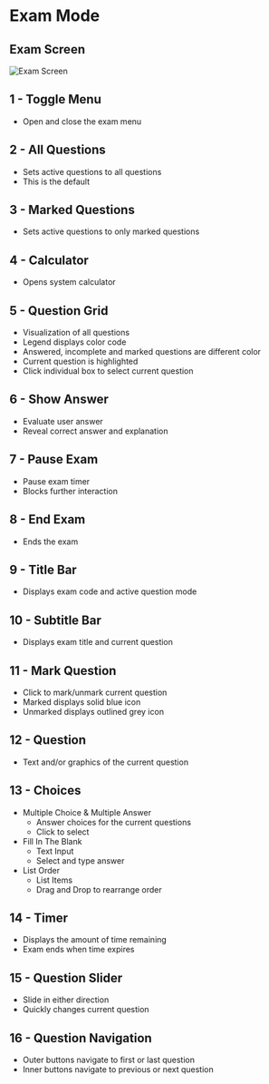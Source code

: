 # Exam Mode

## Exam Screen

![Exam Screen](https://s3.amazonaws.com/electron-exam/general/exam-mode-1.png)

## 1 - Toggle Menu

- Open and close the exam menu

## 2 - All Questions

- Sets active questions to all questions
- This is the default

## 3 - Marked Questions

- Sets active questions to only marked questions

## 4 - Calculator

- Opens system calculator

## 5 - Question Grid

- Visualization of all questions
- Legend displays color code
- Answered, incomplete and marked questions are different color
- Current question is highlighted
- Click individual box to select current question

## 6 - Show Answer

- Evaluate user answer
- Reveal correct answer and explanation

## 7 - Pause Exam

- Pause exam timer
- Blocks further interaction

## 8 - End Exam

- Ends the exam

## 9 - Title Bar

- Displays exam code and active question mode

## 10 - Subtitle Bar

- Displays exam title and current question

## 11 - Mark Question

- Click to mark/unmark current question
- Marked displays solid blue icon
- Unmarked displays outlined grey icon

## 12 - Question

- Text and/or graphics of the current question

## 13 - Choices

- Multiple Choice & Multiple Answer
  - Answer choices for the current questions
  - Click to select
- Fill In The Blank
  - Text Input
  - Select and type answer
- List Order
  - List Items
  - Drag and Drop to rearrange order

## 14 - Timer

- Displays the amount of time remaining
- Exam ends when time expires

## 15 - Question Slider

- Slide in either direction
- Quickly changes current question

## 16 - Question Navigation

- Outer buttons navigate to first or last question
- Inner buttons navigate to previous or next question
